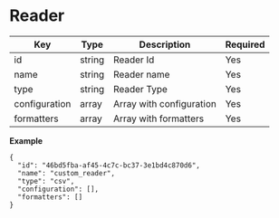 # Reader


| Key           | Type |Description  | Required |
|---------------|------|--------------|----------|
| id       | string      |  Reader Id            | Yes      |
| name    |  string   |   Reader name          | Yes      |
| type     |  string   |   Reader Type           | Yes      |
| configuration| array   |  Array with configuration  | Yes      |
| formatters   |  array    |  Array with formatters           | Yes      |


**Example**

```
{
  "id": "46bd5fba-af45-4c7c-bc37-3e1bd4c870d6",
  "name": "custom_reader",
  "type": "csv",
  "configuration": [],
  "formatters": []
}
```
